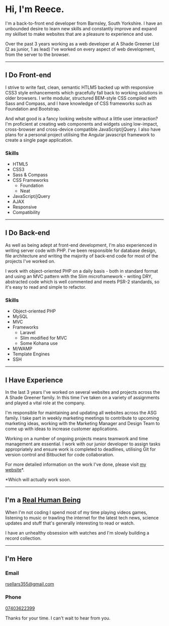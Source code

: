 # Hi, I'm Reece.

I'm a back-to-front end developer from Barnsley, South Yorkshire. I have an unbounded desire to learn new skills and constantly improve and expand my skillset to make websites that are a pleasure to experience and use.

Over the past 3 years working as a web developer at A Shade Greener Ltd (2 as junior, 1 as lead) I've worked on every aspect of web development, from the server to the browser.

---


## I Do Front-end
I strive to write fast, clean, semantic HTLM5 backed up with responsive CSS3 style enhancements which gracefully fall back to working solutions in older browsers. I write modular, structured BEM-style CSS compiled with Sass and Compass, and I have knowledge of CSS frameworks such as Foundation and Bootstrap.

And what good is a fancy looking website without a little user interaction? I'm proficient at creating web components and widgets using low-impact, cross-browser and cross-device compatible JavaScript/jQuery. I also have plans for a personal project utilising the Angular javascript framework to create a single page application.

### Skills
- HTML5
- CSS3
- Sass & Compass
- CSS Frameworks
	- Foundation
	- Neat
- JavaScript/jQuery
- AJAX
- Responsive
- Compatibility

---

## I Do Back-end
As well as being adept at front-end development, I'm also experienced in writing server code with PHP. I've been responsible for database design, file architecture and writing the majority of back-end code for most of the projects I've worked on.

I work with object-oriented PHP on a daily basis - both in standard format and using an MVC pattern with the Slim microframework - writing DRY, abstracted code which is well commented and meets PSR-2 standards, so it's easy to read and simple to refactor.

### Skills
- Object-oriented PHP
- MySQL
- MVC
- Frameworks
	- Laravel
	- Slim modified for MVC
	- Some Kohana use
- M/WAMP
- Template Engines
- SSH

---

## I Have Experience
In the last 3 years I've worked on several websites and projects across the A Shade Greener family. In this time I've taken on a variety of assignments and played a vital role at the company.

I'm responsible for maintaining and updating all websites across the ASG family. I take part in weekly marketing meetings to contribute to upcoming marketing ideas, working with the Marketing Manager and Design Team to come up with ideas to increase customer applications.

Working on a number of ongoing projects means teamwork and time management are essential. I work with our junior developer to assign tasks appropriately and ensure work is completed to deadlines, utilising Git for version control and Bitbucket for code collaboration.

For more detailed information on the work I've done, please visit [my website](http://rsellars.com/work)*.

*Which will actually work soon.

---


## I'm a [Real Human Being](http://www.youtube.com/watch?v=-DSVDcw6iW8)
When I'm not coding I spend most of my time playing videos games, listening to music or trawling the internet for the latest tech news, science updates and stuff that's generally interesting to read or watch.

I have an unhealthy obsession with watches and I'm slowly building a record collection.

---

## I'm Here
### Email
[rsellars355@gmail.com](mailto:rsellars355@gmail.com)

### Phone
[07403622399](tel:07403622399)

Thanks for your time. I can't wait to hear from you.
